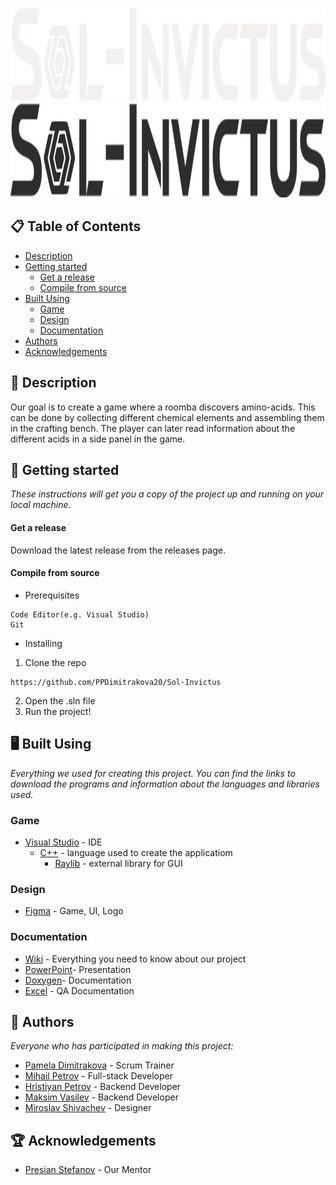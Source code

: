 <p align="center">
  <img height="150" width="800" src="https://github.com/PPDimitrakova20/Sol-Invictus/blob/main/assets/logos/teamLogo.svg#gh-dark-mode-only" alt="Logo"/>
  <img height="150" width="800" src="https://github.com/PPDimitrakova20/Sol-Invictus/blob/main/assets/logos/teamLogoDark.svg#gh-light-mode-only" alt="Logo"/>
</p>

## 📋 Table of Contents
- [Description](#description)
- [Getting started](#gettingStarted)
  - [Get a release](#release)
  - [Compile from source](#compile)
- [Built Using](#builtUsing)
  - [Game](#game)
  - [Design](#design)
  - [Documentation](#doc)
- [Authors](#authors)
- [Acknowledgements](#acknowledgements)

## 🔎 Description <a name="description"></a>
Our goal is to create a game where a roomba discovers amino-acids. This can be done by collecting different chemical elements and assembling them in the crafting bench. The player can later read information about the different acids in a side panel in the game.

## 🚀 Getting started<a name="gettingStarted"></a>
*These instructions will get you a copy of the project up and running on your local machine.*

#### Get a release <a name="release"></a>
Download the latest release from the releases page.

#### Compile from source <a name="compile"></a>
- Prerequisites
```
Code Editor(e.g. Visual Studio)
Git
```
- Installing
1. Clone the repo
```
https://github.com/PPDimitrakova20/Sol-Invictus
```
2. Open the .sln file
3. Run the project!

## 🖥️ Built Using <a name="builtUsing"></a>
*Everything we used for creating this project. You can find the links to download the programs and information about the languages and libraries used.*

### Game <a name="game"></a>
- [Visual Studio](https://visualstudio.microsoft.com) - IDE
  - [C++](https://isocpp.org/) - language used to create the applicatiom
    - [Raylib](https://www.raylib.com/index.html) - external library for GUI

### Design <a name="design"></a>
- [Figma](https://www.figma.com/downloads/) - Game, UI, Logo

### Documentation <a name="doc"></a>
- [Wiki](https://github.com/PPDimitrakova20/Sol-Invictus/wiki) - Everything you need to know about our project
- [PowerPoint](https://codingburgas-my.sharepoint.com/:p:/g/personal/ppdimitrakova20_codingburgas_bg/EdmUSoySmRpPg1d0p8yNl8EBNIS2Ftqx8kCeZq8_sASfAw?e=jPDVSI)- Presentation
- [Doxygen](https://doxygen.nl)- Documentation
- [Excel](https://codingburgas-my.sharepoint.com/:x:/g/personal/ppdimitrakova20_codingburgas_bg/Ee4Zl7CLtTFFnheA2eEkooAB4DyX04SCjbKZSgSsmA8k1Q?e=IxUoF7) - QA Documentation

## 📖 Authors <a name="authors"></a>
*Everyone who has participated in making this project:*

- [Pamela Dimitrakova](https://github.com/PPDimitrakova20) - Scrum Trainer
- [Mihail Petrov](https://github.com/MMPetrov20) - Full-stack Developer
- [Hristiyan Petrov](https://github.com/HMPetrov20) - Backend Developer
- [Maksim Vasilev](https://github.com/MDVasilev20) - Backend Developer
- [Miroslav Shivachev](https://github.com/MRShivachev) - Designer

## 🏆 Acknowledgements <a name="acknowledgements"></a>
- [Presian Stefanov](https://github.com/PSStefanov19) - Our Mentor
